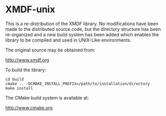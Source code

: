 XMDF-unix
=========

This is a re-distribution of the XMDF library. No modifications have been made
to the distributed source code, but the directory structure has been
re-organized and a new build system has been added which enables the library to
be compiled and used in UNIX-Like environments.

The original source may be obtained from:

  http://www.xmdf.org

To build the library:

    cd build
    cmake .. -DCMAKE_INSTALL_PREFIX=/path/to/installation/directory
    make install

The CMake build system is available at:

  http://www.cmake.org

